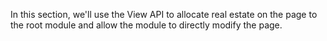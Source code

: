 In this section, we'll use the View API to allocate real estate on the page to the root module and allow the module to directly modify the page.